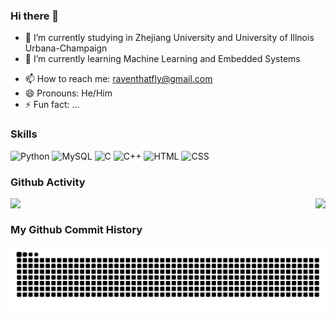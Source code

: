 ### Hi there 👋
- 🔭 I’m currently studying in Zhejiang University and University of Illnois Urbana-Champaign
- 🌱 I’m currently learning Machine Learning and Embedded Systems
<!-- - 👯 I’m looking to collaborate on ... -->
<!-- - 🤔 I’m looking for help with ... -->
<!-- - 💬 Ask me about anything! -->
- 📫 How to reach me: raventhatfly@gmail.com
- 😄 Pronouns: He/Him
- ⚡ Fun fact: ...

### Skills

![Python](https://img.shields.io/badge/-Python-3776AB?style=flat&logo=python&logoColor=white)
![MySQL](https://img.shields.io/badge/-MySQL-47385?style=flat-square&logo=mysql&logoColor=white)
![C](https://img.shields.io/badge/-C-00599C?style=flat-square&logo=C&logoColor=white)
![C++](https://img.shields.io/badge/-C++-f1599C?style=flat&logo=c%2B%2B&logoColor=white)
![HTML](https://img.shields.io/badge/-HTML-E34F26?style=flat&logo=html5&logoColor=white)
![CSS](https://img.shields.io/badge/-CSS-9072f6?style=flat&logo=css3&logoColor=white)

### Github Activity
<div>
<img align="left" src="https://github-readme-stats.vercel.app/api?username=Raventhatfly&include_all_commits=true&count_private-true&custom_title=Raventhatfly&layout=compact'%20GitHub%20Stats&line_height=30&show_icons=true&hide_border=true&bg_color=192133&title_color=efb752&icon_color=efb752&text_color=70bed9">

<img align="right" src="https://github-readme-stats.vercel.app/api/top-langs/?username=ckend">
</div>

<br>

### My Github Commit History
<div style="text-align: center">
<picture>
    <source media="(prefers-color-scheme: dark)" srcset="https://raw.githubusercontent.com/Raventhatfly/Raventhatfly/output/github-contribution-grid-snake-dark.svg">
    <source media="(prefers-color-scheme: light)" srcset="https://raw.githubusercontent.com/Raventhatfly/Raventhatfly/output/github-contribution-grid-snake.svg">
    <img alt="github contribution grid snake animation" src="https://raw.githubusercontent.com/Raventhatfly/Raventhatfly/output/github-contribution-grid-snake.svg">
</picture>
</div>

<!--
**Raventhatfly/Raventhatfly** is a ✨ _special_ ✨ repository because its `README.md` (this file) appears on your GitHub profile.

Here are some ideas to get you started:

- 🔭 I’m currently working on ...
- 🌱 I’m currently learning ...
- 👯 I’m looking to collaborate on ...
- 🤔 I’m looking for help with ...
- 💬 Ask me about ...
- 📫 How to reach me: ...
- 😄 Pronouns: ...
- ⚡ Fun fact: ...
-->
